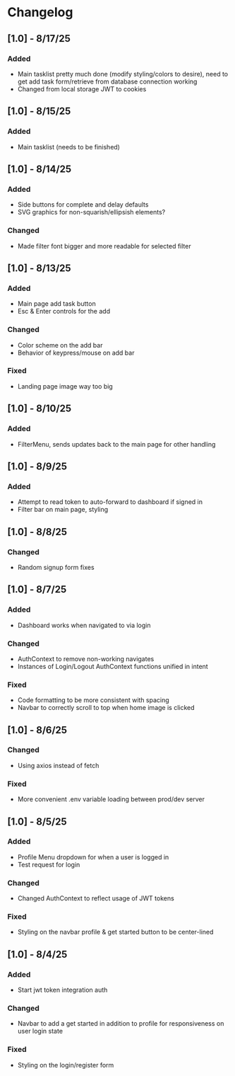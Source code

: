 # Changelog

## [1.0] - 8/17/25

### Added
- Main tasklist pretty much done (modify styling/colors to desire), need to get add task form/retrieve from database connection working
- Changed from local storage JWT to cookies

## [1.0] - 8/15/25

### Added
- Main tasklist (needs to be finished)

## [1.0] - 8/14/25

### Added
- Side buttons for complete and delay defaults
- SVG graphics for non-squarish/ellipsish elements?

### Changed
- Made filter font bigger and more readable for selected filter

## [1.0] - 8/13/25

### Added
- Main page add task button
- Esc & Enter controls for the add

### Changed
- Color scheme on the add bar
- Behavior of keypress/mouse on add bar

### Fixed
- Landing page image way too big

## [1.0] - 8/10/25

### Added
- FilterMenu, sends updates back to the main page for other handling

## [1.0] - 8/9/25

### Added
- Attempt to read token to auto-forward to dashboard if signed in
- Filter bar on main page, styling

## [1.0] - 8/8/25

### Changed
- Random signup form fixes

## [1.0] - 8/7/25

### Added
- Dashboard works when navigated to via login

### Changed
- AuthContext to remove non-working navigates
- Instances of Login/Logout AuthContext functions unified in intent

### Fixed
- Code formatting to be more consistent with spacing
- Navbar to correctly scroll to top when home image is clicked

## [1.0] - 8/6/25

### Changed
- Using axios instead of fetch

### Fixed
- More convenient .env variable loading between prod/dev server

## [1.0] - 8/5/25

### Added
- Profile Menu dropdown for when a user is logged in
- Test request for login

### Changed
- Changed AuthContext to reflect usage of JWT tokens

### Fixed
- Styling on the navbar profile & get started button to be center-lined

## [1.0] - 8/4/25

### Added
- Start jwt token integration auth

### Changed
- Navbar to add a get started in addition to profile for responsiveness on user login state

### Fixed
- Styling on the login/register form